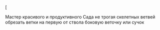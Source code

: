[

Мастер красивого и продуктивного Сада
не трогая скелетных ветвей обрезать ветки на первую от ствола боковую веточку или сучок